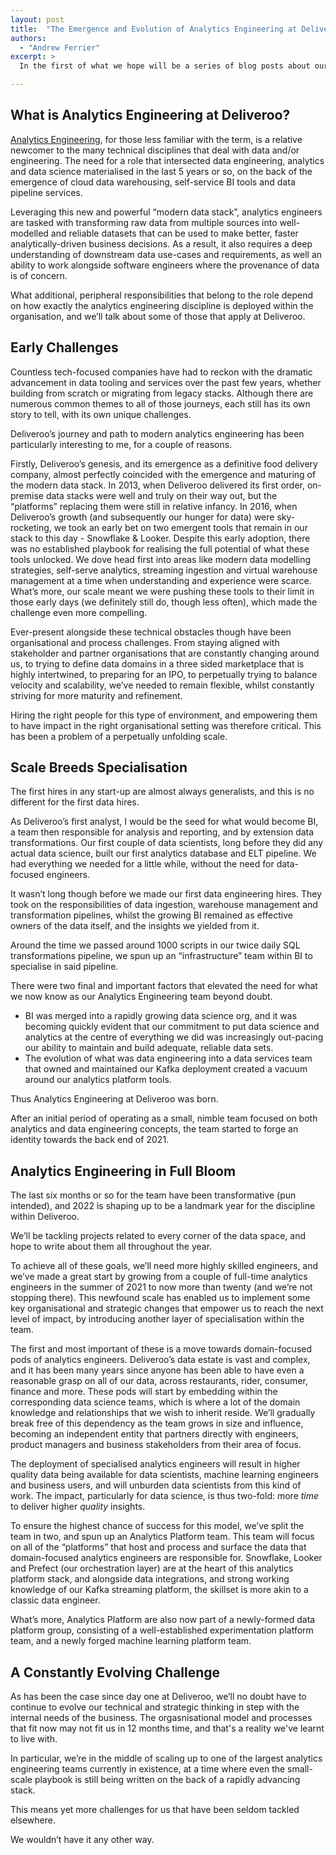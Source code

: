 ```yaml
---
layout: post
title:  "The Emergence and Evolution of Analytics Engineering at Deliveroo"
authors:
  - "Andrew Ferrier"
excerpt: >
  In the first of what we hope will be a series of blog posts about our analytics engineering discipline and some of the work we do, we first introduce the team, where it has come from, and how we’re evolving our organisational model in step with our growth. We’ll also touch on some of the tools we use, challenges we face, and the future we’re working towards.

---
```


## What is Analytics Engineering at Deliveroo?

[Analytics Engineering](https://locallyoptimistic.com/post/analytics-engineer/), for those less familiar with the term, is a relative newcomer to the many technical disciplines that deal with data and/or engineering. The need for a role that intersected data engineering, analytics and data science materialised in the last 5 years or so, on the back of the emergence of cloud data warehousing, self-service BI tools and data pipeline services.

Leveraging this new and powerful “modern data stack”, analytics engineers are tasked with transforming raw data from multiple sources into well-modelled and reliable datasets that can be used to make better, faster analytically-driven business decisions. As a result, it also requires a deep understanding of downstream data use-cases and requirements, as well an ability to work alongside software engineers where the provenance of data is of concern.

What additional, peripheral responsibilities that belong to the role depend on how exactly the analytics engineering discipline is deployed within the organisation, and we’ll talk about some of those that apply at Deliveroo.

## Early Challenges

Countless tech-focused companies have had to reckon with the dramatic advancement in data tooling and services over the past few years, whether building from scratch or migrating from legacy stacks. Although there are numerous common themes to all of those journeys, each still has its own story to tell, with its own unique challenges.

Deliveroo’s journey and path to modern analytics engineering has been particularly interesting to me, for a couple of reasons.

Firstly, Deliveroo’s genesis, and its emergence as a definitive food delivery company, almost perfectly coincided with the emergence and maturing of the modern data stack. In 2013, when Deliveroo delivered its first order, on-premise data stacks were well and truly on their way out, but the “platforms” replacing them were still in relative infancy. In 2016, when Deliveroo’s growth (and subsequently our hunger for data) were sky-rocketing, we took an early bet on two emergent tools that remain in our stack to this day - Snowflake & Looker. Despite this early adoption, there was no established playbook for realising the full potential of what these tools unlocked. We dove head first into areas like modern data modelling strategies, self-serve analytics, streaming ingestion and virtual warehouse management at a time when understanding and experience were scarce. What’s more, our scale meant we were pushing these tools to their limit in those early days (we definitely still do, though less often), which made the challenge even more compelling.

Ever-present alongside these technical obstacles though have been organisational and process challenges. From staying aligned with stakeholder and partner organisations that are constantly changing around us, to trying to define data domains in a three sided marketplace that is highly intertwined, to preparing for an IPO, to perpetually trying to balance velocity and scalability, we’ve needed to remain flexible, whilst constantly striving for more maturity and refinement.

Hiring the right people for this type of environment, and empowering them to have impact in the right organisational setting was therefore critical. This has been a problem of a perpetually unfolding scale.

## Scale Breeds Specialisation

The first hires in any start-up are almost always generalists, and this is no different for the first data hires.

As Deliveroo’s first analyst, I would be the seed for what would become BI, a team then responsible for analysis and reporting, and by extension data transformations. Our first couple of data scientists, long before they did any actual data science, built our first analytics database and ELT pipeline. We had everything we needed for a little while, without the need for data-focused engineers.

It wasn’t long though before we made our first data engineering hires. They took on the responsibilities of data ingestion, warehouse management and transformation pipelines, whilst the growing BI remained as effective owners of the data itself, and the insights we yielded from it.

Around the time we passed around 1000 scripts in our twice daily SQL transformations pipeline, we spun up an “infrastructure” team within BI to specialise in said pipeline.

There were two final and important factors that elevated the need for what we now know as our Analytics Engineering team beyond doubt.
- BI was merged into a rapidly growing data science org, and it was becoming quickly evident that our commitment to put data science and analytics at the centre of everything we did was increasingly out-pacing our ability to maintain and build adequate, reliable data sets.
- The evolution of what was data engineering into a data services team that owned and maintained our Kafka deployment created a vacuum around our analytics platform tools.

Thus Analytics Engineering at Deliveroo was born.

After an initial period of operating as a small, nimble team focused on both analytics and data engineering concepts, the team started to forge an identity towards the back end of 2021.

## Analytics Engineering in Full Bloom

The last six months or so for the team have been transformative (pun intended), and 2022 is shaping up to be a landmark year for the discipline within Deliveroo.

We’ll be tackling projects related to every corner of the data space, and hope to write about them all throughout the year.

To achieve all of these goals, we’ll need more highly skilled engineers, and we’ve made a great start by growing from a couple of full-time analytics engineers in the summer of 2021 to now more than twenty (and we’re not stopping there). This newfound scale has enabled us to implement some key organisational and strategic changes that empower us to reach the next level of impact, by introducing another layer of specialisation within the team.

The first and most important of these is a move towards domain-focused pods of analytics engineers. Deliveroo’s data estate is vast and complex, and it has been many years since anyone has been able to have even a reasonable grasp on all of our data, across restaurants, rider, consumer, finance and more. These pods will start by embedding within the corresponding data science teams, which is where a lot of the domain knowledge and relationships that we wish to inherit reside. We’ll gradually break free of this dependency as the team grows in size and influence, becoming an independent entity that partners directly with engineers, product managers and business stakeholders from their area of focus. 

The deployment of specialised analytics engineers will result in higher quality data being available for data scientists, machine learning engineers and business users, and will unburden data scientists from this kind of work. The impact, particularly for data science, is thus two-fold: more _time_ to deliver higher _quality_ insights.

To ensure the highest chance of success for this model, we’ve split the team in two, and spun up an Analytics Platform team. This team will focus on all of the “platforms” that host and process and surface the data that domain-focused analytics engineers are responsible for. Snowflake, Looker and Prefect (our orchestration layer) are at the heart of this analytics platform stack, and alongside data integrations, and strong working knowledge of our Kafka streaming platform, the skillset is more akin to a classic data engineer.

What’s more, Analytics Platform are also now part of a newly-formed data platform group, consisting of a well-established experimentation platform team, and a newly forged machine learning platform team.

## A Constantly Evolving Challenge

As has been the case since day one at Deliveroo, we’ll no doubt have to continue to evolve our technical and strategic thinking in step with the internal needs of the business. The orgasnisational model and processes that fit now may not fit us in 12 months time, and that's a reality we've learnt to live with.

In particular, we’re in the middle of scaling up to one of the largest analytics engineering teams currently in existence, at a time where even the small-scale playbook is still being written on the back of a rapidly advancing stack.

This means yet more challenges for us that have been seldom tackled elsewhere.

We wouldn’t have it any other way.

